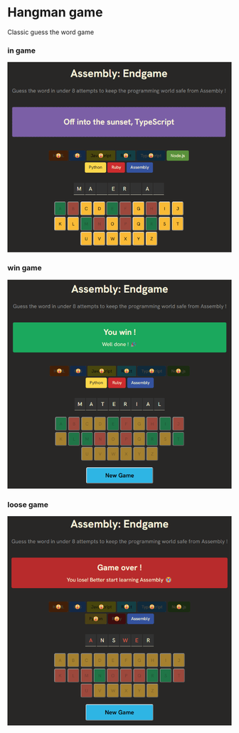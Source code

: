 # Hangman game

Classic guess the word game

### in game

![in game](/public/in-game.png)

### win game

![win game](/public/win-game.png)

### loose game

![loose game](/public/loose-game.png)
